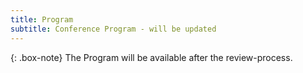 ```yaml
---
title: Program
subtitle: Conference Program - will be updated
---
```


{: .box-note}
The Program will be available after the review-process.



